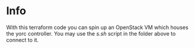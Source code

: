 # Info

With this terraform code you can spin up an OpenStack VM which houses the yorc controller.
You may use the *s.sh* script in the folder above to connect to it.
